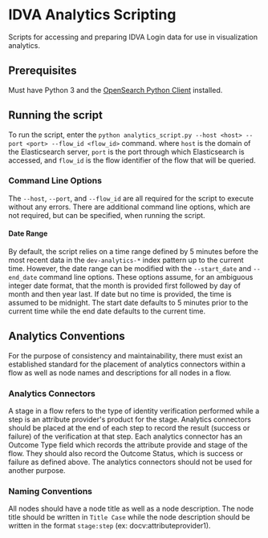 # IDVA Analytics Scripting

Scripts for accessing and preparing IDVA Login data for use in visualization analytics.

## Prerequisites

Must have Python 3 and the [OpenSearch Python Client](https://opensearch.org/docs/latest/clients/python/)
installed.

## Running the script

To run the script, enter the `python analytics_script.py --host <host> --port <port> --flow_id <flow_id>` command. where `host` is the
domain of the Elasticsearch server, `port` is the port through which Elasticsearch is accessed, and `flow_id` is the flow identifier
of the flow that will be queried.

### Command Line Options

The `--host`, `--port`, and `--flow_id` are all required for the script to execute without any errors. There are additional command
line options, which are not required, but can be specified, when running the script.

#### Date Range

By default, the script relies on a time range defined by 5 minutes before the most recent data in
the `dev-analytics-*` index pattern up to the current time. However, the date range can be modified
with the `--start_date` and `--end_date` command line options. These options assume, for an
ambiguous integer date format, that the month is provided first followed by day of month and then
year last. If date but no time is provided, the time is assumed to be midnight. The start date
defaults to 5 minutes prior to the current time while the end date defaults to the current time.

## Analytics Conventions

For the purpose of consistency and maintainability, there must exist an established standard
for the placement of analytics connectors within a flow as well as node names and descriptions for
all nodes in a flow.

### Analytics Connectors

A stage in a flow refers to the type of identity verification performed while a step is
an attribute provider's product for the stage. Analytics connectors should be placed at
the end of each step to record the result (success or failure) of the verification at
that step. Each analytics connector has an Outcome Type field which records the attribute
provide and stage of the flow. They should also record the Outcome Status, which is
success or failure as defined above. The analytics connectors should not be used for
another purpose.

### Naming Conventions

All nodes should have a node title as well as a node description. The node title should
be written in `Title Case` while the node description should be written in the format
`stage:step` (ex: docv:attributeprovider1).
